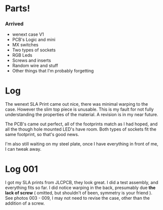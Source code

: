 
# Parts!

### Arrived
* wenext case V1
* PCB's Logic and mini
* MX switches
* Two types of sockets
* RGB Leds
* Screws and inserts
* Random wire and stuff
* Other things that I'm probably forgetting

# Log

The wenext SLA Print came out nice, there was minimal warping to the case. However the slim top piece is unusable. This is my fault for not fully understanding the properties of the material. A revision is in my near future.

The PCB's came out perfect, all of the footprints match as I had hoped, and all the though hole mounted LED's have room. Both types of sockets fit the same footprint, so that's good news.

I'm also still waiting on my steel plate, once I have everything in front of me, I can tweak away.

# Log 001

I got my SLA prints from JLCPCB, they look great. I did a test assembly, and everything fits so far. I did notice warping in the back, presumably due **the lack of screw** ( omitted, but shouldn't of been, symmetry is your friend ).  See photos 003 - 009, I may not need to revise the case, other than the addition of a screw.
